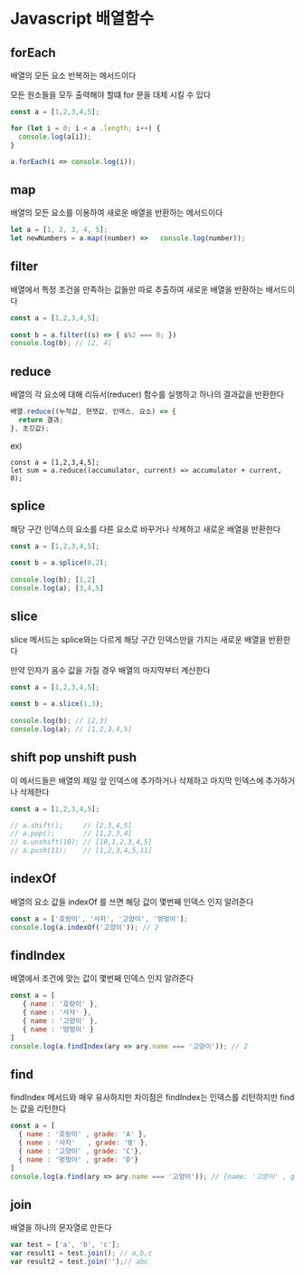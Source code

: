 # Javascript 배열함수

## forEach
배열의 모든 요소 반복하는 메서드이다

모든 원소들을 모두 출력해야 할떄 for 문을 대체 시킬 수 있다
```js
const a = [1,2,3,4,5];

for (let i = 0; i < a .length; i++) {
  console.log(a[i]);
}

a.forEach(i => console.log(i));
```

## map
배열의 모든 요소를 이용하여 새로운 배열을 반환하는 메서드이다
```js
let a = [1, 2, 3, 4, 5];
let newNumbers = a.map((number) =>   console.log(number));
```

## filter
배열에서 특정 조건을 만족하는 값들만 따로 추출하여 새로운 배열을 반환하는 배서드이다
```js
const a = [1,2,3,4,5];
 
const b = a.filter((s) => { s%2 === 0; })
console.log(b); // [2, 4]
```

## reduce
배열의 각 요소에 대해 리듀서(reducer) 함수를 실행하고 하나의 결과값을 반환한다
```js
배열.reduce((누적값, 현잿값, 인덱스, 요소) => {
  return 결과;
}, 초깃값);
```
ex)
```
const a = [1,2,3,4,5];
let sum = a.reduce((accumulator, current) => accumulator + current, 0);
```

## splice
해당 구간 인덱스의 요소를 다른 요소로 바꾸거나 삭제하고 새로운 배열을 반환한다
 ```js
const a = [1,2,3,4,5];
  
const b = a.splice(0,2);
  
console.log(b); [1,2]
console.log(a); [3,4,5]
```

## slice
slice 메서드는 splice와는 다르게 해당 구간 인덱스만을 가지는 새로운 배열을 반환한다

만약 인자가 음수 값을 가질 경우 배열의 마지막부터 계산한다
```js
const a = [1,2,3,4,5];
  
const b = a.slice(1,3);
  
console.log(b); // [2,3]
console.log(a); // [1,2,3,4,5]
```

## shift pop unshift push
이 메서드들은 배열의 제일 앞 인덱스에 추가하거나 삭제하고 마지막 인덱스에 추가하거나 삭제한다
```js
const a = [1,2,3,4,5];

// a.shift();     // [2,3,4,5]
// a.pop();       // [1,2,3,4]
// a.unshift(10); // [10,1,2,3,4,5]
// a.push(11);    // [1,2,3,4,5,11]
```
## indexOf
배열의 요소 값을 indexOf 를 쓰면 해당 값이 몇번째 인덱스 인지 알려준다
```js
const a = ['호랑이', '사자', '고양이', '멍멍이'];
console.log(a.indexOf('고양이')); // 2
```

## findIndex
배열에서 조건에 맞는 값이 몇번째 인덱스 인지 알려준다
```js
const a = [
   { name : '호랑이' },
   { name : '사자' },
   { name : '고양이' },
   { name : '멍멍이' }
]
console.log(a.findIndex(ary => ary.name === '고양이')); // 2
```

## find
findIndex 메서드와 매우 유사하지만 차이점은 findIndex는 인덱스를 리턴하지만 find는 값을 리턴한다
```js
const a = [
  { name : '호랑이' , grade: 'A' },
  { name : '사자'   , grade: 'B' },
  { name : '고양이' , grade: 'C'},
  { name : '멍멍이' , grade: 'D'}
]
console.log(a.find(ary => ary.name === '고양이')); // {name: '고양이' , grade:'C' }
```

## join
배열을 하나의 문자열로 만든다
```js
var test = ['a', 'b', 'c'];
var result1 = test.join(); // a,b,c
var result2 = test.join('');// abc
```
